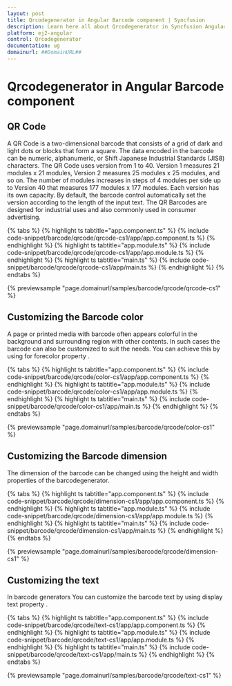 ```yaml
---
layout: post
title: Qrcodegenerator in Angular Barcode component | Syncfusion
description: Learn here all about Qrcodegenerator in Syncfusion Angular Barcode component of Syncfusion Essential JS 2 and more.
platform: ej2-angular
control: Qrcodegenerator 
documentation: ug
domainurl: ##DomainURL##
---
```


# Qrcodegenerator in Angular Barcode component

## QR Code

A QR Code is a two-dimensional barcode that consists of a grid of dark and light dots or blocks that form a square. The data encoded in the barcode can be numeric, alphanumeric, or Shift Japanese Industrial Standards (JIS8) characters. The QR Code uses version from 1 to 40. Version 1 measures 21 modules x 21 modules, Version 2 measures 25 modules x 25 modules, and so on. The number of modules increases in steps of 4 modules per side up to Version 40 that measures 177 modules x 177 modules. Each version has its own capacity. By default, the barcode control automatically set the version according to the length of the input text. The QR Barcodes are designed for industrial uses and also commonly used in consumer advertising.

{% tabs %}
{% highlight ts tabtitle="app.component.ts" %}
{% include code-snippet/barcode/qrcode/qrcode-cs1/app/app.component.ts %}
{% endhighlight %}
{% highlight ts tabtitle="app.module.ts" %}
{% include code-snippet/barcode/qrcode/qrcode-cs1/app/app.module.ts %}
{% endhighlight %}
{% highlight ts tabtitle="main.ts" %}
{% include code-snippet/barcode/qrcode/qrcode-cs1/app/main.ts %}
{% endhighlight %}
{% endtabs %}
  
{% previewsample "page.domainurl/samples/barcode/qrcode/qrcode-cs1" %}

## Customizing the Barcode color

A page or printed media with barcode often appears colorful in the background and surrounding region with other contents. In such cases the barcode can also be customized to suit the needs. You can achieve this by using for forecolor property .

{% tabs %}
{% highlight ts tabtitle="app.component.ts" %}
{% include code-snippet/barcode/qrcode/color-cs1/app/app.component.ts %}
{% endhighlight %}
{% highlight ts tabtitle="app.module.ts" %}
{% include code-snippet/barcode/qrcode/color-cs1/app/app.module.ts %}
{% endhighlight %}
{% highlight ts tabtitle="main.ts" %}
{% include code-snippet/barcode/qrcode/color-cs1/app/main.ts %}
{% endhighlight %}
{% endtabs %}
  
{% previewsample "page.domainurl/samples/barcode/qrcode/color-cs1" %}

## Customizing the Barcode dimension

The dimension of the barcode can be changed using the height and width properties of the barcodegenerator.

{% tabs %}
{% highlight ts tabtitle="app.component.ts" %}
{% include code-snippet/barcode/qrcode/dimension-cs1/app/app.component.ts %}
{% endhighlight %}
{% highlight ts tabtitle="app.module.ts" %}
{% include code-snippet/barcode/qrcode/dimension-cs1/app/app.module.ts %}
{% endhighlight %}
{% highlight ts tabtitle="main.ts" %}
{% include code-snippet/barcode/qrcode/dimension-cs1/app/main.ts %}
{% endhighlight %}
{% endtabs %}
  
{% previewsample "page.domainurl/samples/barcode/qrcode/dimension-cs1" %}

## Customizing the text

In barcode generators You can customize the barcode text by using display text property .

{% tabs %}
{% highlight ts tabtitle="app.component.ts" %}
{% include code-snippet/barcode/qrcode/text-cs1/app/app.component.ts %}
{% endhighlight %}
{% highlight ts tabtitle="app.module.ts" %}
{% include code-snippet/barcode/qrcode/text-cs1/app/app.module.ts %}
{% endhighlight %}
{% highlight ts tabtitle="main.ts" %}
{% include code-snippet/barcode/qrcode/text-cs1/app/main.ts %}
{% endhighlight %}
{% endtabs %}
  
{% previewsample "page.domainurl/samples/barcode/qrcode/text-cs1" %}